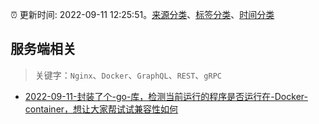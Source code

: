 :alarm_clock: 更新时间: 2022-09-11 12:25:51。[来源分类](../README.md)、[标签分类](../TAGS.md)、[时间分类](../TIMELINE.md)

## 服务端相关


> 关键字：`Nginx`、`Docker`、`GraphQL`、`REST`、`gRPC`



- [2022-09-11-封装了个-go-库，检测当前运行的程序是否运行在-Docker-container，想让大家帮试试兼容性如何](https://www.v2ex.com/t/879309) 